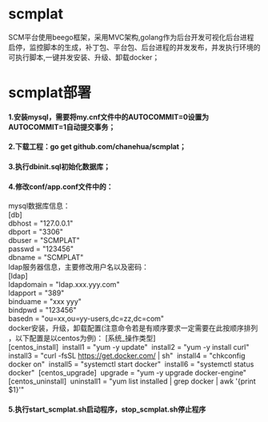 # scmplat
SCM平台使用beego框架，采用MVC架构,golang作为后台开发可视化后台进程启停，监控脚本的生成，补丁包、平台包、后台进程的并发发布，并发执行环境的可执行脚本,一键并发安装、升级、卸载docker；

# scmplat部署
#### 1.安装mysql，需要将my.cnf文件中的AUTOCOMMIT=0设置为AUTOCOMMIT=1自动提交事务；
#### 2.下载工程：go get github.com/chanehua/scmplat；
#### 3.执行dbinit.sql初始化数据库；
#### 4.修改conf/app.conf文件中的：
mysql数据库信息：  
[db]  
dbhost = "127.0.0.1"  
dbport = "3306"  
dbuser = "SCMPLAT"  
passwd = "123456"  
dbname = "SCMPLAT"  
ldap服务器信息，主要修改用户名以及密码：  
[ldap]  
ldapdomain = "ldap.xxx.yyy.com"  
ldapport = "389"  
binduame = "xxx yyy"  
bindpwd = "123456"  
basedn = "ou=xx,ou=yy-users,dc=zz,dc=com"   
docker安装，升级，卸载配置(注意命令若是有顺序要求一定需要在此按顺序排列 ，以下配置是以centos为例)：
[系统_操作类型]  
[centos_install]  install1 = "yum -y update"  install2 = "yum -y install curl"  install3 = "curl -fsSL https://get.docker.com/ | sh"  install4 = "chkconfig docker on"  install5 = "systemctl start docker"  install6 = "systemctl status docker"  [centos_upgrade]  upgrade = "yum -y upgrade docker-engine"  [centos_uninstall]  uninstall1 = "yum list installed | grep docker | awk '{print $1}'"  

#### 5.执行start_scmplat.sh启动程序，stop_scmplat.sh停止程序
